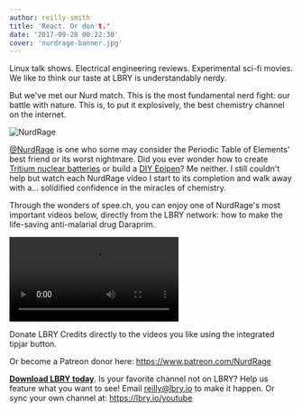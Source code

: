 ```yaml
---
author: reilly-smith
title: 'React. Or don't.'
date: '2017-09-28 00:22:30'
cover: 'nurdrage-banner.jpg'
---
```


Linux talk shows. Electrical engineering reviews. Experimental sci-fi movies. We like to think our taste at LBRY is understandably nerdy.

But we've met our Nurd match. This is the most fundamental nerd fight: our battle with nature. This is, to put it explosively, the best chemistry channel on the internet.

![NurdRage](/img/news/nurdrage-inline.jpg)

[@NurdRage](https://open.lbry.io/%40NurdRage) is one who some may consider the Periodic Table of Elements' best friend or its worst nightmare. Did you ever wonder how to create [Tritium nuclear batteries](https://open.lbry.io/make-a-tritium-nuclear-battery-or) or build a [DIY Epipen](https://open.lbry.io/make-the-epipencil-diy-alternative-to)? Me neither. I still couldn't help but watch each NurdRage video I start to its completion and walk away with a... solidified confidence in the miracles of chemistry.

Through the wonders of spee.ch, you can enjoy one of NurdRage's most important videos below, directly from the LBRY network: how to make the life-saving anti-malarial drug Daraprim.

<video controls src="https://spee.ch/fb613b913694d12441ef10f40d16eb1904aa4347/the-final-steps-of-making-pyrimethamine.mp4"/></video>

Donate LBRY Credits directly to the videos you like using the integrated tipjar button.

Or become a Patreon donor here: https://www.patreon.com/NurdRage

[**Download LBRY today**](https://lbry.io/get). Is your favorite channel not on LBRY? Help us feature what you want to see! Email [reilly@lbry.io](mailto:reilly@lbry.io) to make it happen. Or sync your own channel at: https://lbry.io/youtube
